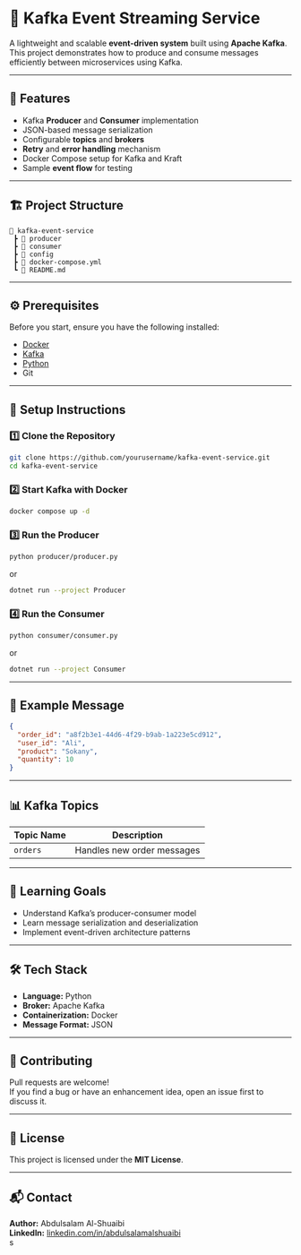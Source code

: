 # 🧩 Kafka Event Streaming Service

A lightweight and scalable **event-driven system** built using **Apache Kafka**.  
This project demonstrates how to produce and consume messages efficiently between microservices using Kafka.

---

## 🚀 Features
- Kafka **Producer** and **Consumer** implementation  
- JSON-based message serialization  
- Configurable **topics** and **brokers**  
- **Retry** and **error handling** mechanism  
- Docker Compose setup for Kafka and Kraft  
- Sample **event flow** for testing  

---

## 🏗️ Project Structure
```
📂 kafka-event-service
 ┣ 📂 producer
 ┣ 📂 consumer
 ┣ 📂 config
 ┣ 📜 docker-compose.yml
 ┗ 📜 README.md
```

---

## ⚙️ Prerequisites
Before you start, ensure you have the following installed:

- [Docker](https://www.docker.com/)
- [Kafka](https://kafka.apache.org/)
- [Python](https://www.python.org/)
- Git

---

## 🧰 Setup Instructions

### 1️⃣ Clone the Repository
```bash
git clone https://github.com/yourusername/kafka-event-service.git
cd kafka-event-service
```

### 2️⃣ Start Kafka with Docker
```bash
docker compose up -d
```

### 3️⃣ Run the Producer
```bash
python producer/producer.py
```
or  
```bash
dotnet run --project Producer
```

### 4️⃣ Run the Consumer
```bash
python consumer/consumer.py
```
or  
```bash
dotnet run --project Consumer
```

---

## 🧪 Example Message
```json
{
  "order_id": "a8f2b3e1-44d6-4f29-b9ab-1a223e5cd912",
  "user_id": "Ali",
  "product": "Sokany",
  "quantity": 10
}
```

---

## 📊 Kafka Topics
| Topic Name | Description |
|-------------|-------------|
| `orders` | Handles new order messages |

---

## 🧠 Learning Goals
- Understand Kafka’s producer-consumer model  
- Learn message serialization and deserialization  
- Implement event-driven architecture patterns  

---

## 🛠️ Tech Stack
- **Language:** Python
- **Broker:** Apache Kafka  
- **Containerization:** Docker  
- **Message Format:** JSON  

---

## 🤝 Contributing
Pull requests are welcome!  
If you find a bug or have an enhancement idea, open an issue first to discuss it.

---

## 📄 License
This project is licensed under the **MIT License**.

---

## 📬 Contact
**Author:** Abdulsalam Al-Shuaibi  
**LinkedIn:** [linkedin.com/in/abdulsalamalshuaibi](https://linkedin.com/in/abdulsalamalshuaibi)  
s

